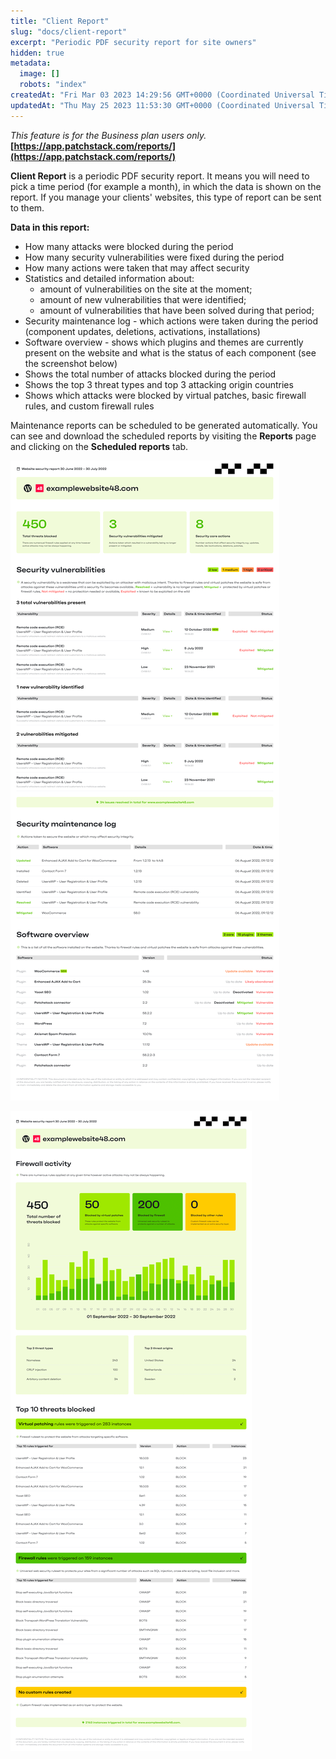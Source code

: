 ```yaml
---
title: "Client Report"
slug: "docs/client-report"
excerpt: "Periodic PDF security report for site owners"
hidden: true
metadata: 
  image: []
  robots: "index"
createdAt: "Fri Mar 03 2023 14:29:56 GMT+0000 (Coordinated Universal Time)"
updatedAt: "Thu May 25 2023 11:53:30 GMT+0000 (Coordinated Universal Time)"
---
```

_This feature is for the Business plan users only._  
**[https://app.patchstack.com/reports/](https://app.patchstack.com/reports/)**

**Client Report** is a periodic PDF security report. It means you will need to pick a time period (for example a month), in which the data is shown on the report. If you manage your clients' websites, this type of report can be sent to them.

**Data in this report:**

- How many attacks were blocked during the period
- How many security vulnerabilities were fixed during the period
- How many actions were taken that may affect security
- Statistics and detailed information about:
  - amount of vulnerabilities on the site at the moment; 
  - amount of new vulnerabilities that were identified; 
  - amount of vulnerabilities that have been solved during that period;
- Security maintenance log - which actions were taken during the period (component updates, deletions, activations, installations)
- Software overview - shows which plugins and themes are currently present on the website and what is the status of each component (see the screenshot below)
- Shows the total number of attacks blocked during the period
- Shows the top 3 threat types and top 3 attacking origin countries
- Shows which attacks were blocked by virtual patches, basic firewall rules, and custom firewall rules

Maintenance reports can be scheduled to be generated automatically. You can see and download the scheduled reports by visiting the **Reports** page and clicking on the **Scheduled reports** tab.

![](/src/assets/images/638470b-patchstack_maintenance_report.png)

![](/src/assets/images/6653b9c-patchstack_maintenance_report_firewall.png)
